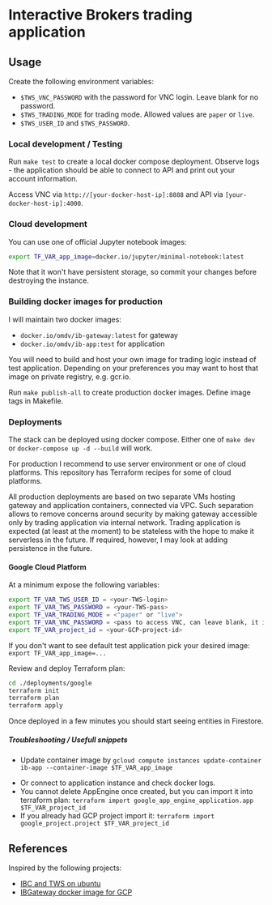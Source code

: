 # Interactive Brokers trading application

## Usage

Create the following environment variables:

- `$TWS_VNC_PASSWORD` with the password for VNC login. Leave blank for no password.
- `$TWS_TRADING_MODE` for trading mode. Allowed values are `paper` or `live`.
- `$TWS_USER_ID` and `$TWS_PASSWORD`.

### Local development / Testing

Run `make test` to create a local docker compose deployment. Observe logs - the application should be able to connect to API and print out your account information.

Access VNC via `http://[your-docker-host-ip]:8888` and API via `[your-docker-host-ip]:4000`.

### Cloud development

You can use one of official Jupyter notebook images:

```bash
export TF_VAR_app_image=docker.io/jupyter/minimal-notebook:latest
```

Note that it won't have persistent storage, so commit your changes before destroying the instance.

### Building docker images for production

I will maintain two docker images:

- `docker.io/omdv/ib-gateway:latest` for gateway
- `docker.io/omdv/ib-app:test` for application

You will need to build and host your own image for trading logic instead of test application. Depending on your preferences you may want to host that image on private registry, e.g. gcr.io.

Run `make publish-all` to create production docker images. Define image tags in Makefile.

### Deployments

The stack can be deployed using docker compose. Either one of `make dev` or `docker-compose up -d --build` will work.

For production I recommend to use server environment or one of cloud platforms. This repository has Terraform recipes for some of cloud platforms.

All production deployments are based on two separate VMs hosting gateway and application containers, connected via VPC. Such separation allows to remove concerns around security by making gateway accessible only by trading application via internal network. Trading application is expected (at least at the moment) to be stateless with the hope to make it serverless in the future. If required, however, I may look at adding persistence in the future.

#### Google Cloud Platform

At a minimum expose the following variables:

```bash
export TF_VAR_TWS_USER_ID = <your-TWS-login>
export TF_VAR_TWS_PASSWORD = <your-TWS-pass>
export TF_VAR_TRADING_MODE = <"paper" or "live">
export TF_VAR_VNC_PASSWORD = <pass to access VNC, can leave blank, it is not exposed by default>
export TF_VAR_project_id = <your-GCP-project-id>
```

If you don't want to see default test application pick your desired image: `export TF_VAR_app_image=...`

Review and deploy Terraform plan:

```bash
cd ./deployments/google
terraform init
terraform plan
terraform apply
```

Once deployed in a few minutes you should start seeing entities in Firestore.

##### Troubleshooting / Usefull snippets

- Update container image by `gcloud compute instances update-container ib-app --container-image $TF_VAR_app_image`
<!-- - Forward VNC port: `gcloud compute ssh ib-gateway -- -v -L 8888:localhost:80`. -->
- Or connect to application instance and check docker logs.
- You cannot delete AppEngine once created, but you can import it into terraform plan: `terraform import google_app_engine_application.app $TF_VAR_project_id`
- If you already had GCP project import it: `terraform import google_project.project $TF_VAR_project_id`

## References

Inspired by the following projects:

- [IBC and TWS on ubuntu](https://dimon.ca/how-to-setup-ibc-and-tws-on-headless-ubuntu-in-10-minutes)
- [IBGateway docker image for GCP](https://github.com/dvasdekis/ib-gateway-docker-gcp)
